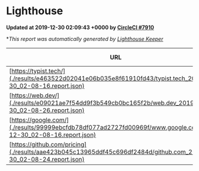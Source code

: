 
# Lighthouse

**Updated at 2019-12-30 02:09:43 +0000 by [CircleCI #7910](https://circleci.com/gh/ItinerisLtd/lighthouse-keeper-example/7910)**

**This report was automatically generated by [Lighthouse Keeper](https://github.com/itinerisltd/lighthouse-keeper)*

| URL | Performance | Accessibility | Best Practices | SEO | PWA | Updated At |
| --- | --- | --- | --- | --- | --- | --- |
| [https://typist.tech/](./results/e463522d02041e06b035e8f61910fd43/typist.tech_2019-12-30_02-08-16.report.json) | 0.98 | 0.92 | 0.79 | 1 | 0.59 | 2019-12-30T02:08:16.389Z |
| [https://web.dev/](./results/e09021ae7f54dd9f3b549cb0bc165f2b/web.dev_2019-12-30_02-08-26.report.json) | 0.94 | 0.88 | 1 | 1 | 0.93 | 2019-12-30T02:08:26.323Z |
| [https://google.com/](./results/99999ebcfdb78df077ad2727fd00969f/www.google.com_2019-12-30_02-08-16.report.json) | 0.94 | 0.86 | 0.93 | 0.92 | 0.56 | 2019-12-30T02:08:16.111Z |
| [https://github.com/pricing](./results/aae423b045c13965ddf45c696df2484d/github.com_2019-12-30_02-08-24.report.json) | 0.69 | 0.93 | 0.93 | 0.9 | 0.56 | 2019-12-30T02:08:24.369Z |
